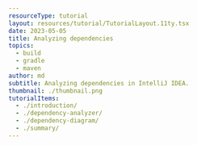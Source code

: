 ```yaml
---
resourceType: tutorial
layout: resources/tutorial/TutorialLayout.11ty.tsx
date: 2023-05-05
title: Analyzing dependencies
topics:
  - build
  - gradle
  - maven
author: md
subtitle: Analyzing dependencies in IntelliJ IDEA.
thumbnail: ./thumbnail.png
tutorialItems:
  - ./introduction/
  - ./dependency-analyzer/
  - ./dependency-diagram/
  - ./summary/
---
```

